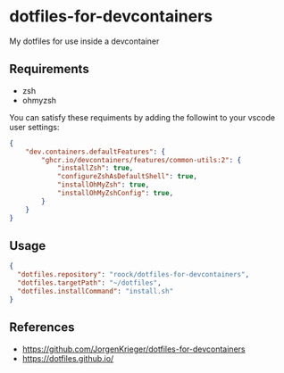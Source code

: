# dotfiles-for-devcontainers
My dotfiles for use inside a devcontainer

## Requirements

- zsh
- ohmyzsh

You can satisfy these requiments by adding the followint to your vscode user settings:

```json
{
    "dev.containers.defaultFeatures": {    
		"ghcr.io/devcontainers/features/common-utils:2": {
			"installZsh": true,
			"configureZshAsDefaultShell": true,
			"installOhMyZsh": true,
			"installOhMyZshConfig": true,
	    }
    }
}
````

## Usage

```json
{
  "dotfiles.repository": "roock/dotfiles-for-devcontainers",
  "dotfiles.targetPath": "~/dotfiles",
  "dotfiles.installCommand": "install.sh"
}
```

## References

- https://github.com/JorgenKrieger/dotfiles-for-devcontainers
- https://dotfiles.github.io/
